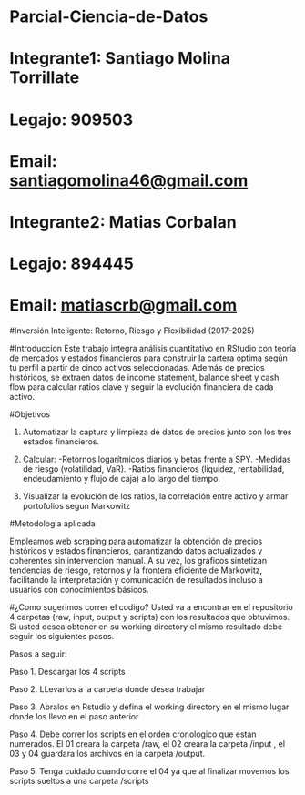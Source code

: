 # Parcial-Ciencia-de-Datos
# Integrante1:  Santiago Molina Torrillate
# Legajo: 909503
# Email: santiagomolina46@gmail.com

# Integrante2:  Matias Corbalan
# Legajo: 894445
# Email: matiascrb@gmail.com

#Inversión Inteligente: Retorno, Riesgo y Flexibilidad (2017-2025)

#Introduccion
Este trabajo integra análisis cuantitativo en RStudio con teoría de mercados y estados financieros para construir la cartera óptima según tu perfil a partir de cinco activos seleccionadas. Además de precios históricos, se extraen datos de income statement, balance sheet y cash flow para calcular ratios clave y seguir la evolución financiera de cada activo.

#Objetivos
1. Automatizar la captura y limpieza de datos de precios junto con los tres estados financieros.
2. Calcular:
   -Retornos logarítmicos diarios y betas frente a SPY.
   -Medidas de riesgo (volatilidad, VaR).
   -Ratios financieros (liquidez, rentabilidad, endeudamiento y flujo de caja) a lo largo del tiempo.

3. Visualizar la evolución de los ratios, la correlación entre activo y armar portofolios  segun Markowitz

#Metodologia aplicada

Empleamos web scraping para automatizar la obtención de precios históricos y estados financieros, garantizando datos actualizados y coherentes sin intervención manual. A su vez, los gráficos sintetizan tendencias de riesgo, retornos y la frontera eficiente de Markowitz, facilitando la interpretación y comunicación de resultados incluso a usuarios con conocimientos básicos.


#¿Como sugerimos correr el codigo?
Usted va a encontrar en el repositorio 4 carpetas (raw, input, output y scripts) con los resultados que obtuvimos. Si usted desea obtener en su working directory el mismo resultado debe seguir los siguientes pasos.

Pasos a seguir:

Paso 1. Descargar los 4 scripts

Paso 2. LLevarlos a la carpeta donde desea trabajar

Paso 3. Abralos en Rstudio y defina el working directory en el mismo lugar donde los llevo en el paso anterior

Paso 4. Debe correr los scripts en el orden cronologico que estan numerados. El 01 creara la carpeta /raw, el 02 creara la carpeta /input , el 03 y 04 guardara los archivos en la carpeta /output.

Paso 5. Tenga cuidado cuando corre el 04 ya que al finalizar movemos los scripts sueltos a una carpeta /scripts


